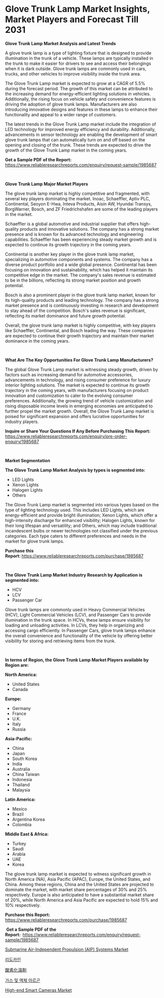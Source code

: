 <p><h1>Glove Trunk Lamp Market Insights, Market Players and Forecast Till 2031</h1></p><p><strong>Glove Trunk Lamp Market Analysis and Latest Trends</strong></p>
<p><p>A glove trunk lamp is a type of lighting fixture that is designed to provide illumination in the trunk of a vehicle. These lamps are typically installed in the trunk to make it easier for drivers to see and access their belongings when it is dark outside. Glove trunk lamps are commonly used in cars, trucks, and other vehicles to improve visibility inside the trunk area.</p><p>The Glove Trunk Lamp market is expected to grow at a CAGR of 5.5% during the forecast period. The growth of this market can be attributed to the increasing demand for energy-efficient lighting solutions in vehicles. Additionally, the rising focus on vehicle safety and convenience features is driving the adoption of glove trunk lamps. Manufacturers are also introducing innovative designs and features in these lamps to enhance their functionality and appeal to a wider range of customers.</p><p>The latest trends in the Glove Trunk Lamp market include the integration of LED technology for improved energy efficiency and durability. Additionally, advancements in sensor technology are enabling the development of smart glove trunk lamps that can automatically turn on and off based on the opening and closing of the trunk. These trends are expected to drive the growth of the Glove Trunk Lamp market in the coming years.</p></p>
<p><strong>Get a Sample PDF of the Report:&nbsp;</strong> <a href="https://www.reliableresearchreports.com/enquiry/request-sample/1985687">https://www.reliableresearchreports.com/enquiry/request-sample/1985687</a></p>
<p>&nbsp;</p>
<p><strong>Glove Trunk Lamp Major Market Players</strong></p>
<p><p>The glove trunk lamp market is highly competitive and fragmented, with several key players dominating the market. Inoac, Schaeffler, Aptiv PLC, Continental, Seoyon E-Hwa, Inteva Products, Aisin AW, Hyundai Transys, BorgWarner, Bosch, and ZF Friedrichshafen are some of the leading players in the market. </p><p>Schaeffler is a global automotive and industrial supplier that offers high-quality products and innovative solutions. The company has a strong market presence and is known for its advanced technology and engineering capabilities. Schaeffler has been experiencing steady market growth and is expected to continue its growth trajectory in the coming years.</p><p>Continental is another key player in the glove trunk lamp market, specializing in automotive components and systems. The company has a diverse product portfolio and a wide global presence. Continental has been focusing on innovation and sustainability, which has helped it maintain its competitive edge in the market. The company's sales revenue is estimated to be in the billions, reflecting its strong market position and growth potential.</p><p>Bosch is also a prominent player in the glove trunk lamp market, known for its high-quality products and leading technology. The company has a strong market presence and is continuously investing in research and development to stay ahead of the competition. Bosch's sales revenue is significant, reflecting its market dominance and future growth potential.</p><p>Overall, the glove trunk lamp market is highly competitive, with key players like Schaeffler, Continental, and Bosch leading the way. These companies are expected to continue their growth trajectory and maintain their market dominance in the coming years.</p></p>
<p>&nbsp;</p>
<p><strong>What Are The Key Opportunities For Glove Trunk Lamp Manufacturers?</strong></p>
<p><p>The global Glove Trunk Lamp market is witnessing steady growth, driven by factors such as increasing demand for automotive accessories, advancements in technology, and rising consumer preference for luxury interior lighting solutions. The market is expected to continue its growth trajectory in the coming years, with manufacturers focusing on product innovation and customization to cater to the evolving consumer preferences. Additionally, the growing trend of vehicle customization and rising disposable income levels in emerging economies are anticipated to further propel the market growth. Overall, the Glove Trunk Lamp market is poised for significant expansion and offers lucrative opportunities for industry players.</p></p>
<p><strong>Inquire or Share Your Questions If Any Before Purchasing This Report:</strong> <a href="https://www.reliableresearchreports.com/enquiry/pre-order-enquiry/1985687">https://www.reliableresearchreports.com/enquiry/pre-order-enquiry/1985687</a></p>
<p>&nbsp;</p>
<p><strong>Market Segmentation</strong></p>
<p><strong>The Glove Trunk Lamp Market Analysis by types is segmented into:</strong></p>
<p><ul><li>LED Lights</li><li>Xenon Lights</li><li>Halogen Lights</li><li>Others</li></ul></p>
<p><p>The Glove Trunk Lamp market is segmented into various types based on the type of lighting technology used. This includes LED Lights, which are energy-efficient and provide bright illumination; Xenon Lights, which offer a high-intensity discharge for enhanced visibility; Halogen Lights, known for their long lifespan and versatility; and Others, which may include traditional incandescent bulbs or newer technologies not classified under the previous categories. Each type caters to different preferences and needs in the market for glove trunk lamps.</p></p>
<p><strong>Purchase this Report:&nbsp;</strong><a href="https://www.reliableresearchreports.com/purchase/1985687">https://www.reliableresearchreports.com/purchase/1985687</a></p>
<p>&nbsp;</p>
<p><strong>The Glove Trunk Lamp Market Industry Research by Application is segmented into:</strong></p>
<p><ul><li>HCV</li><li>LCV</li><li>Passenger Car</li></ul></p>
<p><p>Glove trunk lamps are commonly used in Heavy Commercial Vehicles (HCV), Light Commercial Vehicles (LCV), and Passenger Cars to provide illumination in the trunk space. In HCVs, these lamps ensure visibility for loading and unloading activities. In LCVs, they help in organizing and accessing cargo efficiently. In Passenger Cars, glove trunk lamps enhance the overall convenience and functionality of the vehicle by offering better visibility for storing and retrieving items from the trunk.</p></p>
<p>&nbsp;</p>
<p><strong>In terms of Region, the Glove Trunk Lamp Market Players available by Region are:</strong></p>
<p>
    <p> <strong> North America: </strong>
        <ul>
            <li>United States</li>
            <li>Canada</li>
        </ul>
        </p> 
    <p> <strong> Europe: </strong>
        <ul>
            <li>Germany</li>
            <li>France</li>
            <li>U.K.</li>
            <li>Italy</li>
            <li>Russia</li>
        </ul>
        </p> 
    <p> <strong> Asia-Pacific: </strong>
        <ul>
            <li>China</li>
            <li>Japan</li>
            <li>South Korea</li>
            <li>India</li>
            <li>Australia</li>
            <li>China Taiwan</li>
            <li>Indonesia</li>
            <li>Thailand</li>
            <li>Malaysia</li>
        </ul>
        </p> 
    <p> <strong> Latin America: </strong>
        <ul>
            <li>Mexico</li>
            <li>Brazil</li>
            <li>Argentina Korea</li>
            <li>Colombia</li>
        </ul>
        </p> 
    <p> <strong> Middle East & Africa: </strong>
        <ul>
            <li>Turkey</li>
            <li>Saudi</li>
            <li>Arabia</li>
            <li>UAE</li>
            <li>Korea</li>
        </ul>
    </p>
    </p>
<p><p>The glove trunk lamp market is expected to witness significant growth in North America (NA), Asia Pacific (APAC), Europe, the United States, and China. Among these regions, China and the United States are projected to dominate the market, with market share percentages of 30% and 25% respectively. Europe is also anticipated to have a substantial market share of 20%, while North America and Asia Pacific are expected to hold 15% and 10% respectively.</p></p>
<p><strong>Purchase this Report: </strong><a href="https://www.reliableresearchreports.com/purchase/1985687">https://www.reliableresearchreports.com/purchase/1985687</a></p>
<p>&nbsp;<strong>Get a Sample PDF of the Report:&nbsp;&nbsp;</strong><a href="https://www.reliableresearchreports.com/enquiry/request-sample/1985687">https://www.reliableresearchreports.com/enquiry/request-sample/1985687</a></p>
<p><strong></strong></p>
<p><p><a href="https://github.com/fiixsa/Market-Research-Report-List-1/blob/main/submarine-air-independent-propulsion-aip-systems-market.md">Submarine Air-Independent Propulsion (AIP) Systems Market</a></p><p><a href="https://github.com/bvubpqd5241630/Market-Research-Report-List-1/blob/main/2582149189088.md">리도카인</a></p><p><a href="https://github.com/xemfu2379520/Market-Research-Report-List-1/blob/main/7276848189183.md">酸素化溶剤</a></p><p><a href="https://github.com/khytkeqagplkzqvh/Market-Research-Report-List-1/blob/main/1713095189089.md">가스 및 액체 아르곤</a></p><p><a href="https://view.publitas.com/reportprime-1/high-end-smart-cameras-market-furnish-information-about-market-size-market-share-market-dynamics-and-projections-spanning-from-2023-to-2030/">High-end Smart Cameras Market</a></p></p>